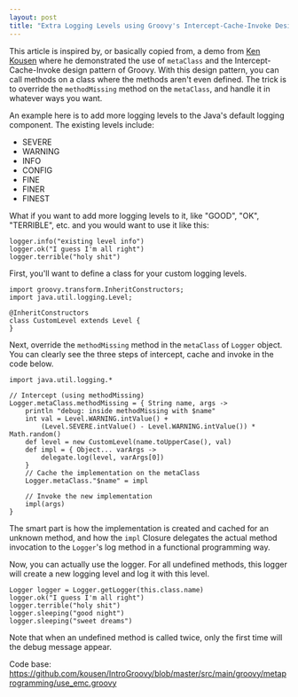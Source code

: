 ```yaml
---
layout: post
title: "Extra Logging Levels using Groovy's Intercept-Cache-Invoke Design Pattern"
---
```


This article is inspired by, or basically copied from, a demo from [Ken Kousen](http://www.kousenit.com/) where he demonstrated the use of `metaClass` and the Intercept-Cache-Invoke design pattern of Groovy. With this design pattern, you can call methods on a class where the methods aren't even defined. The trick is to override the `methodMissing` method on the `metaClass`, and handle it in whatever ways you want.

An example here is to add more logging levels to the Java's default logging component. The existing levels include:
* SEVERE
* WARNING
* INFO
* CONFIG
* FINE
* FINER
* FINEST

What if you want to add more logging levels to it, like "GOOD", "OK", "TERRIBLE", etc. and you would want to use it like this:
```
logger.info("existing level info")
logger.ok("I guess I'm all right")
logger.terrible("holy shit")
```

First, you'll want to define a class for your custom logging levels. 
```
import groovy.transform.InheritConstructors;
import java.util.logging.Level;

@InheritConstructors
class CustomLevel extends Level {
}
```

Next, override the `methodMissing` method in the `metaClass` of `Logger` object. You can clearly see the three steps of intercept, cache and invoke in the code below. 

```
import java.util.logging.*

// Intercept (using methodMissing)
Logger.metaClass.methodMissing = { String name, args ->
    println "debug: inside methodMissing with $name"
    int val = Level.WARNING.intValue() +
        (Level.SEVERE.intValue() - Level.WARNING.intValue()) * Math.random()
    def level = new CustomLevel(name.toUpperCase(), val)
    def impl = { Object... varArgs ->
        delegate.log(level, varArgs[0])
    }
    // Cache the implementation on the metaClass
    Logger.metaClass."$name" = impl

    // Invoke the new implementation
    impl(args)
}
```

The smart part is how the implementation is created and cached for an unknown method, and how the `impl` Closure delegates the actual method invocation to the `Logger`'s log method in a functional programming way. 

Now, you can actually use the logger. For all undefined methods, this logger will create a new logging level and log it with this level.
```
Logger logger = Logger.getLogger(this.class.name)
logger.ok("I guess I'm all right")
logger.terrible("holy shit")
logger.sleeping("good night")
logger.sleeping("sweet dreams")
```

Note that when an undefined method is called twice, only the first time will the debug message appear. 

Code base: https://github.com/kousen/IntroGroovy/blob/master/src/main/groovy/metaprogramming/use_emc.groovy